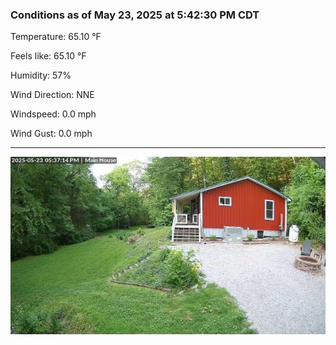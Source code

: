 ### Conditions as of May 23, 2025 at 5:42:30 PM CDT 

Temperature: 65.10 &deg;F

Feels like: 65.10 &deg;F

Humidity: 57%

Wind Direction: NNE

Windspeed: 0.0 mph

Wind Gust: 0.0 mph

---

<img src="./images/latest.jpeg"/>

